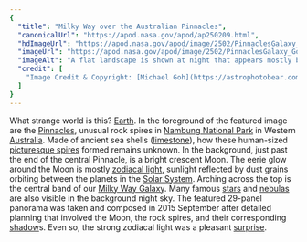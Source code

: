 ```yaml
---
{
  "title": "Milky Way over the Australian Pinnacles",
  "canonicalUrl": "https://apod.nasa.gov/apod/ap250209.html",
  "hdImageUrl": "https://apod.nasa.gov/apod/image/2502/PinnaclesGalaxy_Goh_2400.jpg",
  "imageUrl": "https://apod.nasa.gov/apod/image/2502/PinnaclesGalaxy_Goh_1080.jpg",
  "imageAlt": "A flat landscape is shown at night that appears mostly brown. Numerous unusual rock spires are seen rising from the group. Above, a full star field is seen with the arch of our Milky Way Galaxy curving from left to right. Please see the explanation for more detailed information.",
  "credit": [
    "Image Credit & Copyright: [Michael Goh](https://astrophotobear.com/about/)"
  ]
}
---
```


What strange world is this? [E](https://apod.nasa.gov/apod/ap150223.html)[a](https://apod.nasa.gov/apod/ap121017.html)[r](https://apod.nasa.gov/apod/ap150126.html)[t](https://apod.nasa.gov/apod/ap150412.html)[h](https://apod.nasa.gov/apod/ap130505.html). In the foreground of the featured image are the [Pinnacles](https://en.wikipedia.org/wiki/The_Pinnacles_\(Western_Australia\)), unusual rock spires in [Nambung National Park](https://youtu.be/7XOkWFIjz_M) in Western [Australia](https://en.wikipedia.org/wiki/Australia). Made of ancient sea shells ([limestone](https://www.chicagotribune.com/news/ct-xpm-2011-05-11-ct-x-c-fossils-in-chicagoland-buildin20110511-story.html)), how these human-sized [picturesque spires](https://www.youtube.com/watch?v=do7zg4wJfyE) formed remains unknown. In the background, just past the end of the central Pinnacle, is a bright crescent Moon. The eerie glow around the Moon is mostly [zodiacal light](https://apod.nasa.gov/apod/ap140911.html), sunlight reflected by dust grains orbiting between the planets in the [Solar System](https://science.nasa.gov/solar-system/solar-system-facts/). Arching across the top is the central band of our [Milky Way Galaxy](http://www.atlasoftheuniverse.com/galaxy.html). Many famous [stars](https://science.nasa.gov/universe/stars/) and [nebulas](https://apod.nasa.gov/apod/ap120106.html) are also visible in the background night sky. The featured 29-panel panorama was taken and composed in 2015 September after detailed planning that involved the Moon, the rock spires, and their corresponding [shadow](https://apod.nasa.gov/apod/ap190217.html)s. Even so, the strong zodiacal light was a pleasant [surprise](https://www.reddit.com/r/cats/comments/8yooo5/happy_kitten/#lightbox).
